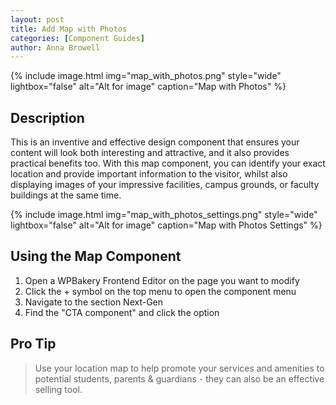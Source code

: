 ```yaml
---
layout: post
title: Add Map with Photos
categories: [Component Guides]
author: Anna Browell
---
```

{% include image.html img="map_with_photos.png" style="wide" lightbox="false" alt="Alt for image" caption="Map with Photos" %}


## Description

This is an inventive and effective design component that ensures your content will look both interesting and attractive, and it also provides practical benefits too. With this map component, you can identify your exact location and provide important information to the visitor, whilst also displaying images of your impressive facilities, campus grounds, or faculty buildings at the same time.

{% include image.html img="map_with_photos_settings.png" style="wide" lightbox="false" alt="Alt for image" caption="Map with Photos Settings" %}


## Using the Map Component


1. Open a WPBakery Frontend Editor on the page you want to modify
2. Click the + symbol on the top menu to open the component menu
3. Navigate to the section Next-Gen
4. Find the "CTA component" and click the option


## Pro Tip
> Use your location map to help promote your services and amenities to potential students, parents & guardians - they can also be an effective selling tool.
